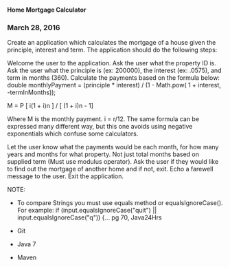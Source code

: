 #### Home Mortgage Calculator

### March 28, 2016

Create an application which calculates the mortgage of a house given the principle, interest and term. The application should do the following steps:

Welcome the user to the application.
Ask the user what the property ID is.
Ask the user what the principle is (ex: 200000), the interest (ex: .0575), and term in months (360).
Calculate the payments based on the formula below:
double monthlyPayment =  (principle * interest) /  (1 - Math.pow( 1 + interest, -termInMonths));

M = P [ i(1 + i)n ] / [ (1 + i)n - 1]

Where M is the monthly payment. i = r/12. The same formula can be expressed many different way, but this one avoids using negative exponentials which confuse some calculators.


Let the user know what the payments would be each month, for how many years and months for what property. Not just total months based on supplied term (Must use modulus operator).
Ask the user if they would like to find out the mortgage of another home and if not, exit.
Echo a farewell message to the user.
Exit the application.

NOTE: 
* To compare Strings you must use equals method or equalsIgnoreCase(). For example:
if (input.equalsIgnoreCase("quit") || input.equalsIgnoreCase("q")) {... pg 70, Java24Hrs

* Git
* Java 7
* Maven



